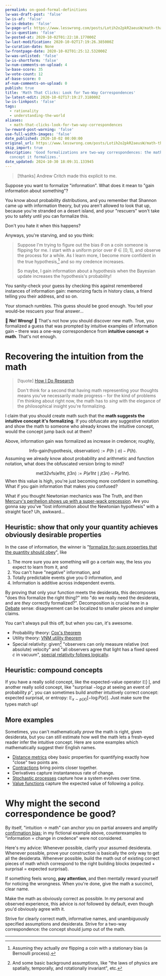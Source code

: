 ```yaml
---
permalink: on-good-formal-definitions
lw-was-draft-post: 'false'
lw-is-af: 'false'
lw-is-debate: 'false'
lw-page-url: https://www.lesswrong.com/posts/Lotih2o2pkR2aeusW/math-that-clicks-look-for-two-way-correspondences
lw-is-question: 'false'
lw-posted-at: 2020-10-02T01:22:18.177000Z
lw-last-modification: 2020-10-02T17:19:26.385000Z
lw-curation-date: None
lw-frontpage-date: 2020-10-02T01:25:12.532000Z
lw-was-unlisted: 'false'
lw-is-shortform: 'false'
lw-num-comments-on-upload: 4
lw-base-score: 35
lw-vote-count: 12
af-base-score: 0
af-num-comments-on-upload: 0
publish: true
title: 'Math That Clicks: Look for Two-Way Correspondences'
lw-latest-edit: 2020-10-02T17:19:27.318000Z
lw-is-linkpost: 'false'
tags:
  - rationality
  - understanding-the-world
aliases:
  - math-that-clicks-look-for-two-way-correspondences
lw-reward-post-warning: 'false'
use-full-width-images: 'false'
date_published: 2020-10-02 00:00:00
original_url: https://www.lesswrong.com/posts/Lotih2o2pkR2aeusW/math-that-clicks-look-for-two-way-correspondences
skip_import: true
description: 'Good formalizations are two-way correspondences: the math suggests the
  concept it formalizes.'
date_updated: 2024-10-30 18:09:31.133945
---
```





> [!thanks]
> Andrew Critch made this explicit to me.

Suppose you want to formalize "information". What does it mean to "gain information about something"?

You know about probability distributions, and you remember that Shannon came up with information theory, but you aren't allowed to look that up, because you're stranded on a desert island, and your "rescuers" won't take you to safety until you can formalize this.

Don't you hate it when this happens?

Anyways, you're starving, and so you think:

> Suppose I'm trying to figure out the bias $\theta$ on a coin someone is flipping for me. I start with a uniform prior over $\theta\in[0,1]$, and observe the process for a while. As I learn more, I become more confident in the true hypothesis,[^1] and so my credence increases.
>
> So maybe, I gain information about a hypothesis when the Bayesian update increases the hypothesis's probability!

You sanity-check your guess by checking this against remembered instances of information gain: memorizing facts in history class, a friend telling you their address, and so on.

Your stomach rumbles. This guess should be good enough. You tell your would-be rescuers your final answer...

🚨 **No! Wrong!** 🚨 That's not how you should discover new math. True, you formalized a guess that was prompted by intuitive examples of information gain – there was a one-way correspondence from **intuitive concept → math**. That's not enough.

# Recovering the intuition from the math

> [!quote] [How I Do Research](/how-i-do-research)
>
> Don't think for a second that having math representing your thoughts means you've necessarily made progress – for the kind of problems I'm thinking about right now, the math has to _sing_ with the elegance of the philosophical insight you're formalizing.


I claim that you should create math such that the **math suggests the intuitive concept it's formalizing**. If you obfuscate any suggestive notation and show the math to someone who already knows the intuitive concept, would the concept jump back out at them?

Above, information gain was formalized as increase in credence; roughly,

$$
\text{Info-gain}(\text{hypothesis, observation}) := P(h \mid o) - P(h).
$$
Assuming we already know about probability and arithmetic and function notation, what does the obfuscated version bring to mind?

$$
\text{met32vfs}(\text{e1ht, jt3n}) := P(e1ht \mid jt3n) - P(e1ht).
$$
When this value is high, you're just becoming more confident in something. What if you gain information that makes you confused?

What if you thought Newtonian mechanics was The Truth, and then [Mercury's perihelion shows up with a super-wack precession](https://en.wikipedia.org/wiki/Tests_of_general_relativity). Are you gonna say you've "lost information about the Newtonian hypothesis" with a straight face? Uh, awkward...

## Heuristic: show that only your quantity achieves obviously desirable properties

In the case of information, the winner is "[formalize for-sure properties that the quantity should obey](https://en.wikipedia.org/wiki/Entropy_\(information_theory\)#Characterization)", like

1.  The more sure you are something will go a certain way, the less you expect to learn from it, and
2.  You can't have "negative" information, and
3.  Totally predictable events give you 0 information, and
4.  Information is additive across independent events.

By proving that only your function meets the desiderata, this decomposes "does this formalize the right thing?" into "do we really need the desiderata, and are _they_ correctly formalized?". Decomposition is crucial here in a [Debate](https://openai.com/blog/debate/) sense: disagreement can be localized to smaller pieces and simpler claims.

You can't always pull this off, but when you can, it's awesome.

- Probability theory: [Cox's theorem](https://en.wikipedia.org/wiki/Cox%27s_theorem)
- Utility theory: [VNM utility theorem](https://en.wikipedia.org/wiki/Von_Neumann%E2%80%93Morgenstern_utility_theorem)
- Special relativity: given[^2] "observers can only measure relative (not absolute) velocity" and "all observers agree that light has a fixed speed $c$ in vacuum", [special relativity follows logically](https://en.wikipedia.org/wiki/Special_relativity#Traditional_%22two_postulates%22_approach_to_special_relativity).

## Heuristic: compound concepts

If you have a really solid concept, like the expected-value operator $\mathbb{E}[\cdot]$, and another really solid concept, like "surprisal $-\log p$ at seeing an event of probability $p$", you can sometimes build another intuitively correct concept: expected surprisal, or entropy: $\mathbb{E}_{x\sim p(X)}[-\log P(x)]$. Just make sure the types match up!

## More examples

Sometimes, you can't mathematically _prove_ the math is right, given desiderata, but you can still estimate how well the math lets a fresh-eyed reader infer the intuitive concept. Here are some examples which mathematically suggest their English names.

- [Distance metrics](https://en.wikipedia.org/wiki/Metric_space) obey basic properties for quantifying exactly how "close" two points are.
- [Contractions](https://en.wikipedia.org/wiki/Contraction_mapping) bring points closer together.
- Derivatives capture instantaneous rate of change.
- [Stochastic processes](https://en.wikipedia.org/wiki/Stochastic_process) capture how a system evolves over time.
- [Value functions](https://medium.com/analytics-vidhya/reinforcement-learning-value-function-and-policy-c22f5bd1d1b0) capture the expected value of following a policy.

# Why might the second correspondence be good?

By itself, "intuition → math" can anchor you on partial answers and amplify [confirmation bias](https://explorable.com/confirmation-bias); in my fictional example above, counterexamples to "information = change in credence" were not considered.

Here's my advice: Whenever possible, clarify your assumed desiderata. Whenever possible, prove your construction is basically the only way to get all the desiderata. Whenever possible, build the math out of existing correct pieces of math which correspond to the right building blocks (expected + surprisal = expected surprisal).

If something feels wrong, **pay attention**, and then mentally reward yourself for noticing the wrongness. When you're done, give the math a succinct, clear name.

Make the math as obviously correct as possible. In my personal and observed experience, this advice is _not_ followed by default, even though you'd obviously agree with it.

Strive for clearly correct math, informative names, and unambiguously specified assumptions and desiderata. Strive for a two-way correspondence: the concept should jump out of the math.

<hr/>


[^1]: Assuming they actually _are_ flipping a coin with a stationary bias (a Bernoulli process). 

[^2]: And some basic background assumptions, like "the laws of physics are spatially, temporally, and rotationally invariant", etc. 